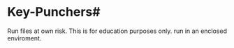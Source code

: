 # Key-Punchers#
Run files at own risk. 
This is for education purposes only. 
run in an enclosed enviroment. 

